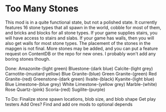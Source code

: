 # Too Many Stones

This mod is in a quite functional state, but not a polished state. It currently features 16 stone types that all spawn in the world, cobble for most of them, and bricks and blocks for all stone types. If your game supplies stairs, you will have access to stairs and slabs. If your game has walls, then you will also get walls for most stone types. The placement of the stones in the mapgen is not final. More stones may be added, and you can put a feature request on ContentDB or the repo for new ones. I probably won't add any boring stones though.

Done:
Amazonite-(light green)
Bluestone-(dark blue)
Calcite-(light grey)
Carnotite-(mustard yellow)
Blue Granite-(blue)
Green Granite-(green)
Red Granite-(red)
Greenstone-(dark green)
Ilvaite-(black)
Kyanite-(light blue)
Blue Limestone-(blue grey)
White Limestone-(yellow grey)
Marble-(white)
Rose Quartz-(pink)
Scoria-(red)
Sugilite-(purple)

To Do:
Finalize stone spawn locations, blob size, and blob shape
Get play testers
Add Ores?
Find and add ore mods to optional depends

